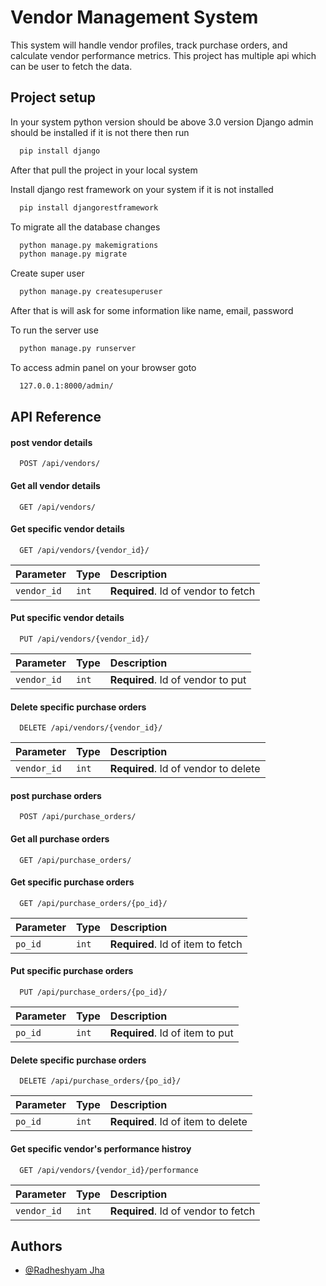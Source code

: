 
# Vendor Management System

This system will handle vendor profiles, track purchase orders, and calculate vendor performance metrics. This project has multiple api which can be user to fetch the data.

## Project setup

In your system python version should be above 3.0 version
Django admin should be installed if it is not there then run 

```bash
  pip install django
```
After that pull the project in your local system

Install django rest framework on your system if it is not installed

```bash
  pip install djangorestframework
```
To migrate all the database changes 

```bash
  python manage.py makemigrations
  python manage.py migrate
```
Create super user 

```bash
  python manage.py createsuperuser
```
After that is will ask for some information like name, email, password 

To run the server use 

```bash
  python manage.py runserver
```
To access admin panel on your browser goto 

```bash
  127.0.0.1:8000/admin/
```
## API Reference

#### post vendor details

```http
  POST /api/vendors/
```

#### Get all vendor details

```http
  GET /api/vendors/
```

#### Get specific vendor details

```http
  GET /api/vendors/{vendor_id}/
```

| Parameter | Type     | Description                       |
| :-------- | :------- | :-------------------------------- |
| `vendor_id`      | `int` | **Required**. Id of vendor to fetch |


#### Put specific vendor details

```http
  PUT /api/vendors/{vendor_id}/
```

| Parameter | Type     | Description                       |
| :-------- | :------- | :-------------------------------- |
| `vendor_id`      | `int` | **Required**. Id of vendor to put |

#### Delete specific purchase orders

```http
  DELETE /api/vendors/{vendor_id}/
```

| Parameter | Type     | Description                       |
| :-------- | :------- | :-------------------------------- |
| `vendor_id`      | `int` | **Required**. Id of vendor to delete |


#### post purchase orders

```http
  POST /api/purchase_orders/
```


#### Get all purchase orders

```http
  GET /api/purchase_orders/
```


#### Get specific purchase orders

```http
  GET /api/purchase_orders/{po_id}/
```

| Parameter | Type     | Description                       |
| :-------- | :------- | :-------------------------------- |
| `po_id`      | `int` | **Required**. Id of item to fetch |


#### Put specific purchase orders

```http
  PUT /api/purchase_orders/{po_id}/
```

| Parameter | Type     | Description                       |
| :-------- | :------- | :-------------------------------- |
| `po_id`      | `int` | **Required**. Id of item to put |

#### Delete specific purchase orders

```http
  DELETE /api/purchase_orders/{po_id}/
```

| Parameter | Type     | Description                       |
| :-------- | :------- | :-------------------------------- |
| `po_id`      | `int` | **Required**. Id of item to delete |


#### Get specific vendor's performance histroy

```http
  GET /api/vendors/{vendor_id}/performance
```

| Parameter | Type     | Description                       |
| :-------- | :------- | :-------------------------------- |
| `vendor_id`      | `int` | **Required**. Id of vendor to fetch |



## Authors

- [@Radheshyam Jha](https://www.github.com/Radhe2001)


